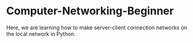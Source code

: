 # Computer-Networking-Beginner
Here, we are learning how to make server-client connection networks on the local network in Python.
